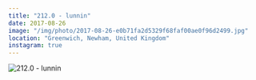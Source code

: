 ```yaml
---
title: "212.0 - lunnin"
date: 2017-08-26
image: "/img/photo/2017-08-26-e0b71fa2d5329f68faf00ae0f96d2499.jpg"
location: "Greenwich, Newham, United Kingdom"
instagram: true
---
```


![212.0 - lunnin](/img/photo/2017-08-26-e0b71fa2d5329f68faf00ae0f96d2499.jpg)
